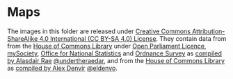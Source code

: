 # Maps

The images in this folder are released under [Creative Commons Attribution-ShareAlike 4.0 International (CC BY-SA 4.0) License](https://creativecommons.org/licenses/by-sa/4.0/). They contain data from from the [House of Commons Library](https://researchbriefings.parliament.uk/ResearchBriefing/Summary/CBP-7979) under [Open Parliament Licence](https://www.parliament.uk/site-information/copyright-parliament/open-parliament-licence/), [mySociety](https://www.mysociety.org/wehelpyou/see-a-list-of-every-mp-in-parliament/), [Office for National Statistics](http://geoportal.statistics.gov.uk/) and [Ordnance Survey](https://www.ordnancesurvey.co.uk/opendatadownload/products.html) as [compiled by Alasdair Rae](https://github.com/alasdairrae/wpc) [@undertheraedar](https://twitter.com/undertheraedar), and from the [House of Commons Library](https://researchbriefings.parliament.uk/ResearchBriefing/Summary/CBP-7979) as [compiled by Alex Denvir](https://drive.google.com/file/d/19Z1YbmmjzDqMl2rzrk0XTfNrbRJDAMtU/view) [@eldenvo](https://twitter.com/eldenvo).